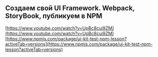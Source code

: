 ## Создаем свой UI Framework. Webpack, StoryBook, публикуем в NPM
[https://www.youtube.com/watch?v=UpBc8cui9ZM](https://www.youtube.com/watch?v=UpBc8cui9ZM) <br>
[https://www.npmjs.com/package/ui-kit-test-npm-lesson?activeTab=versions](https://www.npmjs.com/package/ui-kit-test-npm-lesson?activeTab=versions)
